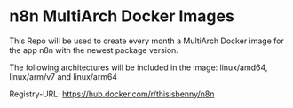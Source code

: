 # n8n MultiArch Docker Images

This Repo will be used to create every month a MultiArch Docker image for the app n8n with the newest package version.

The following architectures will be included in the image: linux/amd64, linux/arm/v7 and linux/arm64

Registry-URL: https://hub.docker.com/r/thisisbenny/n8n

